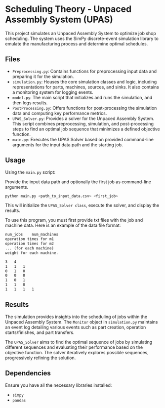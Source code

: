 # Scheduling Theory - Unpaced Assembly System (UPAS)
This project simulates an Unpaced Assembly System to optimize job shop scheduling. The system uses the SimPy discrete-event simulation library to emulate the manufacturing process and determine optimal schedules.

## Files
- `Preprocessing.py`: Contains functions for preprocessing input data and preparing it for the simulation.
- `simulation.py`: Houses the core simulation classes and logic, including representations for parts, machines, sources, and sinks. It also contains a monitoring system for logging events.
- `model.py`: The main script that initializes and runs the simulation, and then logs results.
- `PostProcessing.py`: Offers functions for post-processing the simulation data and computing key performance metrics.
- `UPAS_Solver.py`: Provides a solver for the Unpaced Assembly System. This script combines preprocessing, simulation, and post-processing steps to find an optimal job sequence that minimizes a defined objective function.
- `main.py`: Executes the UPAS Solver based on provided command-line arguments for the input data path and the starting job.

## Usage
Using the `main.py` script:

Provide the input data path and optionally the first job as command-line arguments.

```bash
python main.py <path_to_input_data.csv> <first_job>
```

This will initialize the `UPAS_Solver class`, execute the solver, and display the results.

To use this program, you must first provide txt files with the job and machine data.
Here is an example of the data file format:

```txt
num_jobs    num_machines
operation times for m1
operation times for m2
... (for each machine)
weight for each machine.
```
```txt
3   4
1   1   1
0   1   0
0   0   0
1   0   1
1   1   0
1   1   1   1
```

## Results

The simulation provides insights into the scheduling of jobs within the Unpaced Assembly System. The `Monitor` object in `simulation.py` maintains an event log detailing various events such as part creation, operation starts/finishes, and part transfers.

The `UPAS_Solver` aims to find the optimal sequence of jobs by simulating different sequences and evaluating their performance based on the objective function. The solver iteratively explores possible sequences, progressively refining the solution.

## Dependencies
Ensure you have all the necessary libraries installed:
- `simpy`
- `pandas`